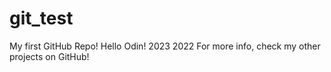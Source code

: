 # git_test
My first GitHub Repo!
Hello Odin!
2023
2022
For more info, check my other projects on GitHub!